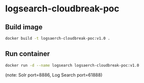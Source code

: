 # logsearch-cloudbreak-poc

## Build image
```bash
docker build -t logsaerch-cloudbreak-poc:v1.0 .
```

## Run container
```bash
docker run -d --name logsearch logsaerch-cloudbreak-poc:v1.0
```
(note: Solr port=8886, Log Search port=61888)
